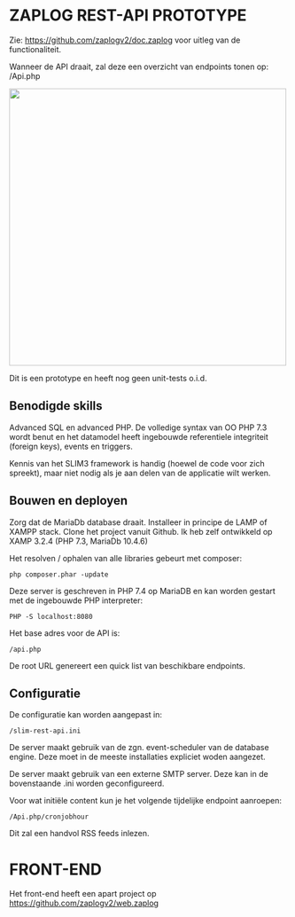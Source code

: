# ZAPLOG REST-API PROTOTYPE

Zie: https://github.com/zaplogv2/doc.zaplog voor uitleg van de functionaliteit.

Wanneer de API draait, zal deze een overzicht van endpoints tonen op: /Api.php

<img src="https://user-images.githubusercontent.com/701331/131515274-1248a9d4-7d95-40f9-8d81-079c0cc8fb32.png" width="500"/>

Dit is een prototype en heeft nog geen unit-tests o.i.d. 

## Benodigde skills

Advanced SQL en advanced PHP. De volledige syntax van OO PHP 7.3 wordt benut en het datamodel
heeft ingebouwde referentiele integriteit (foreign keys), events en triggers.

Kennis van het SLIM3 framework is handig (hoewel de code voor zich spreekt), maar niet nodig als je aan delen van de applicatie wilt werken.

## Bouwen en deployen

Zorg dat de MariaDb database draait. Installeer in principe de LAMP of XAMPP stack. Clone het project vanuit Github.
Ik heb zelf ontwikkeld op XAMP 3.2.4 (PHP 7.3, MariaDb 10.4.6)

Het resolven / ophalen van alle libraries gebeurt met composer:

    php composer.phar -update

Deze server is geschreven in PHP 7.4 op MariaDB en kan worden gestart met de ingebouwde PHP interpreter:

    PHP -S localhost:8080

Het base adres voor de API is:

    /api.php

De root URL genereert een quick list van beschikbare endpoints.

## Configuratie

De configuratie kan worden aangepast in:

    /slim-rest-api.ini 

De server maakt gebruik van de zgn. event-scheduler van de database engine.
Deze moet in de meeste installaties expliciet woden aangezet.

De server maakt gebruik van een externe SMTP server. Deze kan in de bovenstaande .ini worden geconfigureerd.

Voor wat initiële content kun je het volgende tijdelijke endpoint aanroepen:

    /Api.php/cronjobhour

Dit zal een handvol RSS feeds inlezen.

# FRONT-END

Het front-end heeft een apart project op https://github.com/zaplogv2/web.zaplog
